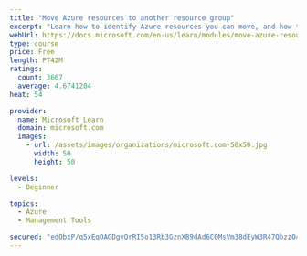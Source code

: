 ```yaml
---
title: "Move Azure resources to another resource group"
excerpt: "Learn how to identify Azure resources you can move, and how to move them to a new resource group."
webUrl: https://docs.microsoft.com/en-us/learn/modules/move-azure-resources-another-resource-group/
type: course
price: Free
length: PT42M
ratings:
  count: 3667
  average: 4.6741204
heat: 54

provider:
  name: Microsoft Learn
  domain: microsoft.com
  images:
    - url: /assets/images/organizations/microsoft.com-50x50.jpg
      width: 50
      height: 50

levels:
  - Beginner

topics:
  - Azure
  - Management Tools

secured: "edObxP/q5xEqOAGDgvQrRI5o13Rb3GznXB9dAd6C0MsVm38dEyW3R47QbzzO4j11+CVjeXqHNqCiSbox78hGp7dMIo7TFmvZNW0odoKlP+jY4oyUEtvX4dLEfRCIHTd4l9Ddx2jO8EzXQlMaQyHbc8qRGjPI0XpbCQBO6h/OnbqfmHtThsCl5aGTPyum3j442AEotu2+De140HA4Hwe5HKW2viq5scRjDek0sxB21mWDzJLDwXV48BP5b3ukdc9GrowHtj+PcwawQv/IpPcQCjmeFt1RgylthuuTFq18hQ1oY0+IpxT87vANwRi49CXDuw5a72kJPkiXcSi3rTFZYZ/SC2gbqTYHnuc8yiazL/k+04FY3bZFQv1rPnDpe5+2jq0JQATFMmGTVGmtfdyrFwX6xWm0J5ghKcGq2gi6LpU=;k9FJYNGirIz1cUbJfp7A+g=="
---
```


